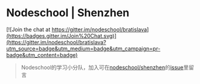 # Nodeschool | Shenzhen
[![Join the chat at https://gitter.im/nodeschool/bratislava](https://badges.gitter.im/Join%20Chat.svg)](https://gitter.im/nodeschool/bratislava?utm_source=badge&utm_medium=badge&utm_campaign=pr-badge&utm_content=badge)
>Nodeschool的学习小分队，加入可在[nodeschool/shenzhen](https://github.com/nodeschool/shenzhen)的[issue](https://github.com/nodeschool/shenzhen/issues)里留言
